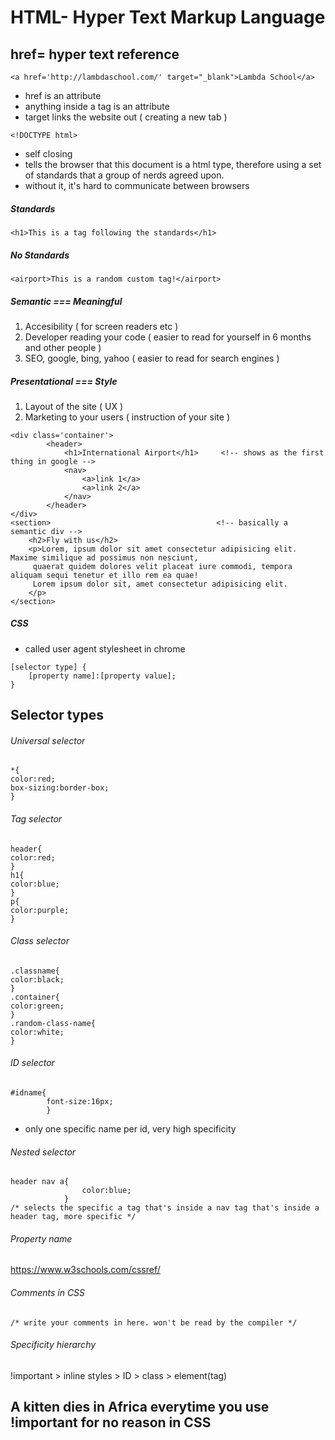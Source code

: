 # HTML- Hyper Text Markup Language

## href= hyper text reference

```
<a href='http://lambdaschool.com/' target="_blank">Lambda School</a>
```

- href is an attribute
- anything inside a tag is an attribute
- target links the website out ( creating a new tab )

```
<!DOCTYPE html>
```

- self closing
- tells the browser that this document is a html type, therefore using a set of standards that a group of nerds agreed upon.
- without it, it's hard to communicate between browsers

##### Standards

```
<h1>This is a tag following the standards</h1>
```

##### No Standards

```
<airport>This is a random custom tag!</airport>
```

##### Semantic === Meaningful

1. Accesibility ( for screen readers etc )
2. Developer reading your code ( easier to read for yourself in 6 months and other people )
3. SEO, google, bing, yahoo ( easier to read for search engines )

##### Presentational === Style

1. Layout of the site ( UX )
2. Marketing to your users ( instruction of your site )

```
<div class='container'>
        <header>
            <h1>International Airport</h1>     <!-- shows as the first thing in google -->
            <nav>
                <a>link 1</a>
                <a>link 2</a>
            </nav>
        </header>
</div>
<section>                                     <!-- basically a semantic div -->
    <h2>Fly with us</h2>
    <p>Lorem, ipsum dolor sit amet consectetur adipisicing elit. Maxime similique ad possimus non nesciunt,
     quaerat quidem dolores velit placeat iure commodi, tempora aliquam sequi tenetur et illo rem ea quae!
     Lorem ipsum dolor sit, amet consectetur adipisicing elit.
    </p>
</section>
```

##### CSS

- called user agent stylesheet in chrome

```
[selector type] {
    [property name]:[property value];
}
```

## Selector types

###### Universal selector

```
*{
color:red;
box-sizing:border-box;
}
```

###### Tag selector

```
header{
color:red;
}
h1{
color:blue;
}
p{
color:purple;
}
```

###### Class selector

```
.classname{
color:black;
}
.container{
color:green;
}
.random-class-name{
color:white;
}
```

###### ID selector

```
#idname{
        font-size:16px;
        }
```

- only one specific name per id, very high specificity

###### Nested selector

```
header nav a{
                color:blue;
            }
/* selects the specific a tag that's inside a nav tag that's inside a header tag, more specific */
```

###### Property name

https://www.w3schools.com/cssref/

###### Comments in CSS

```
/* write your comments in here. won't be read by the compiler */
```

###### Specificity hierarchy

!important > inline styles > ID > class > element(tag)

## A kitten dies in Africa everytime you use !important for no reason in CSS
